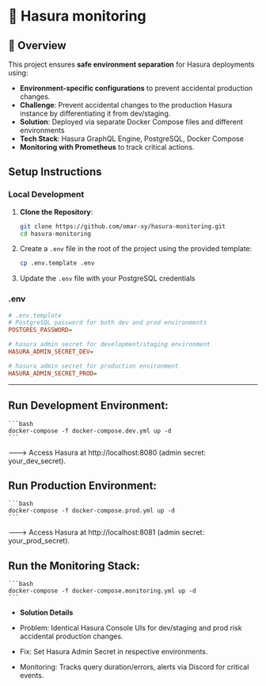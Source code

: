 # 🚀 Hasura monitoring  

## 📌 Overview  
This project ensures **safe environment separation** for Hasura deployments using:

- **Environment-specific configurations** to prevent accidental production changes.  
- **Challenge**: Prevent accidental changes to the production Hasura instance by differentiating it from dev/staging.
- **Solution**: Deployed via separate Docker Compose files and different environments
- **Tech Stack**: Hasura GraphQL Engine, PostgreSQL, Docker Compose 
- **Monitoring with Prometheus** to track critical actions.


## Setup Instructions

### Local Development

1. **Clone the Repository**:
   ```bash
   git clone https://github.com/omar-xy/hasura-monitoring.git
   cd hasura-monitoring

2. Create a `.env` file in the root of the project using the provided template:

   ```bash
   cp .env.template .env

3. Update the   `.env` file with your PostgreSQL credentials

### .env

```ini
# .env.template
# PostgreSQL password for both dev and prod environments
POSTGRES_PASSWORD=

# hasura admin secret for development/staging environment
HASURA_ADMIN_SECRET_DEV=

# hasura admin secret for production environment
HASURA_ADMIN_SECRET_PROD=
```

---

## Run Development Environment:

    ```bash
    docker-compose -f docker-compose.dev.yml up -d
    ```

---> Access Hasura at http://localhost:8080 (admin secret: your_dev_secret).

## Run Production Environment:

    ```bash
    docker-compose -f docker-compose.prod.yml up -d
    ```

---> Access Hasura at http://localhost:8081 (admin secret: your_prod_secret).

## Run the Monitoring Stack:

    ```bash
    docker-compose -f docker-compose.monitoring.yml up -d
    ```

- **Solution Details**

- Problem: Identical Hasura Console UIs for dev/staging and prod risk accidental production changes.

- Fix: Set Hasura Admin Secret in respective environments.

- Monitoring: Tracks query duration/errors, alerts via Discord for critical events.


